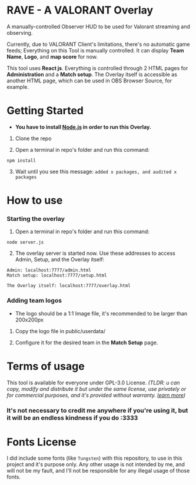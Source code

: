 # RAVE - A VALORANT Overlay

A manually-controlled Observer HUD to be used for Valorant streaming and observing.

Currently, due to VALORANT Client's limitations, there's no automatic game feeds; Everything on this Tool is manually controlled. It can display **Team Name**, **Logo**, and **map score** for now.

This tool uses **React js**. Everything is controlled through 2 HTML pages for **Administration** and a **Match setup**. The Overlay itself is accessible as another HTML page, which can be used in OBS Browser Source, for example.

# Getting Started

*   **You have to install [Node.js]([https://nodejs.org/en/) in order to run this Overlay.**
    

1.  Clone the repo
    
2.  Open a terminal in repo's folder and run this command:
    

```
npm install
```

3.  Wait until you see this message: `added x packages, and audited x packages`
    

# How to use

### Starting the overlay

1.  Open a terminal in repo's folder and run this command:
    

```
node server.js
```

2.  The overlay server is started now. Use these addresses to access Admin, Setup, and the Overlay itself:
    

```
Admin: localhost:7777/admin.html
Match setup: localhost:7777/setup.html

The Overlay itself: localhost:7777/overlay.html
```

### Adding team logos

*   The logo should be a 1:1 Image file, it's recommended to be larger than 200x200px
    

1.  Copy the logo file in public/userdata/
    
2.  Configure it for the desired team in the **Match Setup** page.
    

# Terms of usage

This tool is available for everyone under GPL-3.0 License. _(TLDR: u can copy, modify and distribute it but under the same license, use privately or for commercial purposes, and it's provided without warranty. [learn more](https://gist.github.com/kn9ts/cbe95340d29fc1aaeaa5dd5c059d2e60))_

### It's not necessary to credit me anywhere if you're using it, but it will be an endless kindness if you do :3333

# Fonts License

I did include some fonts (like `Tungsten`) with this repository, to use in this project and it's purpose only. Any other usage is not intended by me, and will not be my fault, and I'll not be responsible for any illegal usage of those fonts.